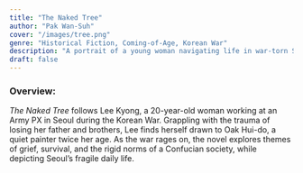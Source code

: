 ```yaml
---
title: "The Naked Tree"  
author: "Pak Wan-Suh"  
cover: "/images/tree.png"  
genre: "Historical Fiction, Coming-of-Age, Korean War"  
description: "A portrait of a young woman navigating life in war-torn Seoul, confronting personal loss, cultural clashes, and societal expectations during the Korean War."  
draft: false  
---
```


### Overview:   
*The Naked Tree* follows Lee Kyong, a 20-year-old woman working at an Army PX in Seoul during the Korean War. Grappling with the trauma of losing her father and brothers, Lee finds herself drawn to Oak Hui-do, a quiet painter twice her age. As the war rages on, the novel explores themes of grief, survival, and the rigid norms of a Confucian society, while depicting Seoul’s fragile daily life.

